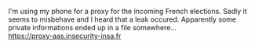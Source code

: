 I'm using my phone for a proxy for the incoming French elections. Sadly it seems to misbehave and I heard that a leak occured. Apparently some private informations ended up in a file somewhere... <br>
<a href="https://proxy-aas.insecurity-insa.fr">https://proxy-aas.insecurity-insa.fr</a>